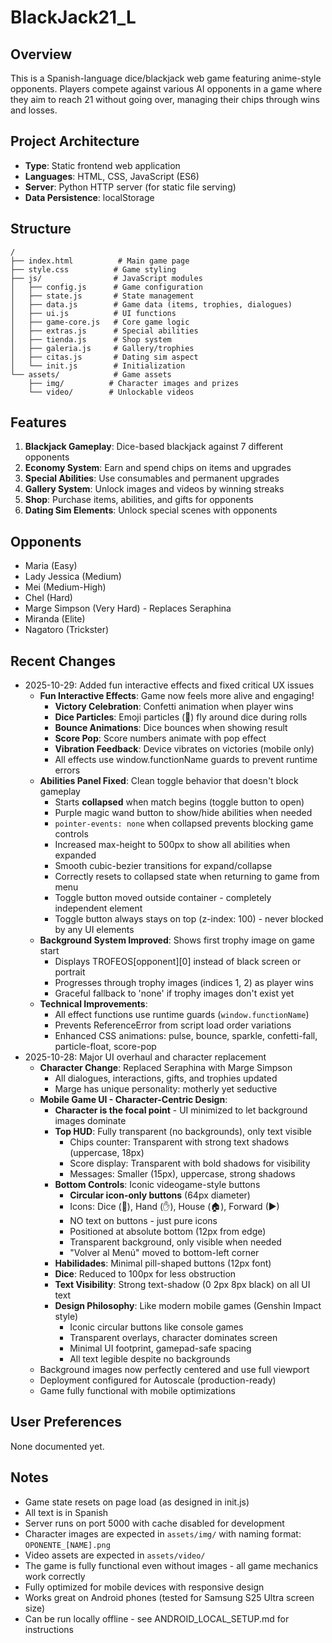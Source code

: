 # BlackJack21_L

## Overview
This is a Spanish-language dice/blackjack web game featuring anime-style opponents. Players compete against various AI opponents in a game where they aim to reach 21 without going over, managing their chips through wins and losses.

## Project Architecture
- **Type**: Static frontend web application
- **Languages**: HTML, CSS, JavaScript (ES6)
- **Server**: Python HTTP server (for static file serving)
- **Data Persistence**: localStorage

## Structure
```
/
├── index.html          # Main game page
├── style.css          # Game styling
├── js/                # JavaScript modules
│   ├── config.js      # Game configuration
│   ├── state.js       # State management
│   ├── data.js        # Game data (items, trophies, dialogues)
│   ├── ui.js          # UI functions
│   ├── game-core.js   # Core game logic
│   ├── extras.js      # Special abilities
│   ├── tienda.js      # Shop system
│   ├── galeria.js     # Gallery/trophies
│   ├── citas.js       # Dating sim aspect
│   └── init.js        # Initialization
└── assets/            # Game assets
    ├── img/          # Character images and prizes
    └── video/        # Unlockable videos
```

## Features
1. **Blackjack Gameplay**: Dice-based blackjack against 7 different opponents
2. **Economy System**: Earn and spend chips on items and upgrades
3. **Special Abilities**: Use consumables and permanent upgrades
4. **Gallery System**: Unlock images and videos by winning streaks
5. **Shop**: Purchase items, abilities, and gifts for opponents
6. **Dating Sim Elements**: Unlock special scenes with opponents

## Opponents
- Maria (Easy)
- Lady Jessica (Medium)
- Mei (Medium-High)
- Chel (Hard)
- Marge Simpson (Very Hard) - Replaces Seraphina
- Miranda (Elite)
- Nagatoro (Trickster)

## Recent Changes
- 2025-10-29: Added fun interactive effects and fixed critical UX issues
  - **Fun Interactive Effects**: Game now feels more alive and engaging!
    - **Victory Celebration**: Confetti animation when player wins
    - **Dice Particles**: Emoji particles (🎲) fly around dice during rolls
    - **Bounce Animations**: Dice bounces when showing result
    - **Score Pop**: Score numbers animate with pop effect
    - **Vibration Feedback**: Device vibrates on victories (mobile only)
    - All effects use window.functionName guards to prevent runtime errors
  - **Abilities Panel Fixed**: Clean toggle behavior that doesn't block gameplay
    - Starts **collapsed** when match begins (toggle button to open)
    - Purple magic wand button to show/hide abilities when needed
    - `pointer-events: none` when collapsed prevents blocking game controls
    - Increased max-height to 500px to show all abilities when expanded
    - Smooth cubic-bezier transitions for expand/collapse
    - Correctly resets to collapsed state when returning to game from menu
    - Toggle button moved outside container - completely independent element
    - Toggle button always stays on top (z-index: 100) - never blocked by any UI elements
  - **Background System Improved**: Shows first trophy image on game start
    - Displays TROFEOS[opponent][0] instead of black screen or portrait
    - Progresses through trophy images (indices 1, 2) as player wins
    - Graceful fallback to 'none' if trophy images don't exist yet
  - **Technical Improvements**:
    - All effect functions use runtime guards (`window.functionName`)
    - Prevents ReferenceError from script load order variations
    - Enhanced CSS animations: pulse, bounce, sparkle, confetti-fall, particle-float, score-pop
- 2025-10-28: Major UI overhaul and character replacement
  - **Character Change**: Replaced Seraphina with Marge Simpson
    - All dialogues, interactions, gifts, and trophies updated
    - Marge has unique personality: motherly yet seductive
  - **Mobile Game UI - Character-Centric Design**:
    - **Character is the focal point** - UI minimized to let background images dominate
    - **Top HUD**: Fully transparent (no backgrounds), only text visible
      - Chips counter: Transparent with strong text shadows (uppercase, 18px)
      - Score display: Transparent with bold shadows for visibility
      - Messages: Smaller (15px), uppercase, strong shadows
    - **Bottom Controls**: Iconic videogame-style buttons
      - **Circular icon-only buttons** (64px diameter)
      - Icons: Dice (🎲), Hand (✋), House (🏠), Forward (▶)
      - NO text on buttons - just pure icons
      - Positioned at absolute bottom (12px from edge)
      - Transparent background, only visible when needed
      - "Volver al Menú" moved to bottom-left corner
    - **Habilidades**: Minimal pill-shaped buttons (12px font)
    - **Dice**: Reduced to 100px for less obstruction
    - **Text Visibility**: Strong text-shadow (0 2px 8px black) on all UI text
    - **Design Philosophy**: Like modern mobile games (Genshin Impact style)
      - Iconic circular buttons like console games
      - Transparent overlays, character dominates screen
      - Minimal UI footprint, gamepad-safe spacing
      - All text legible despite no backgrounds
  - Background images now perfectly centered and use full viewport
  - Deployment configured for Autoscale (production-ready)
  - Game fully functional with mobile optimizations

## User Preferences
None documented yet.

## Notes
- Game state resets on page load (as designed in init.js)
- All text is in Spanish
- Server runs on port 5000 with cache disabled for development
- Character images are expected in `assets/img/` with naming format: `OPONENTE_[NAME].png`
- Video assets are expected in `assets/video/`
- The game is fully functional even without images - all game mechanics work correctly
- Fully optimized for mobile devices with responsive design
- Works great on Android phones (tested for Samsung S25 Ultra screen size)
- Can be run locally offline - see ANDROID_LOCAL_SETUP.md for instructions
